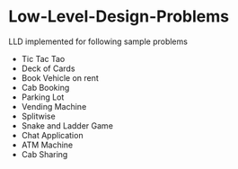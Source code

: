# Low-Level-Design-Problems
LLD implemented for following sample problems
- Tic Tac Tao
- Deck of Cards
- Book Vehicle on rent
- Cab Booking
- Parking Lot
- Vending Machine
- Splitwise
- Snake and Ladder Game
- Chat Application
- ATM Machine
- Cab Sharing 
